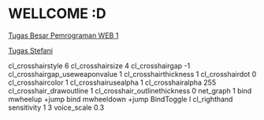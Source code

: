 # WELLCOME :D
[Tugas Besar Pemrograman WEB 1](http://1772026.github.io/TugasBesarPW/stevennandi/index.html)

[Tugas Stefani](http://1772026.github.io/TugasBesarPW/stefanirumanto/index.html)

cl_crosshairstyle 6 cl_crosshairsize 4 cl_crosshairgap -1 cl_crosshairgap_useweaponvalue 1 cl_crosshairthickness 1 cl_crosshairdot 0 cl_crosshaircolor 1 cl_crosshairusealpha 1 cl_crosshairalpha 255 cl_crosshair_drawoutline 1 cl_crosshair_outlinethickness 0 net_graph 1 bind mwheelup +jump bind mwheeldown +jump BindToggle l cl_righthand sensitivity 1
3 voice_scale 0.3
